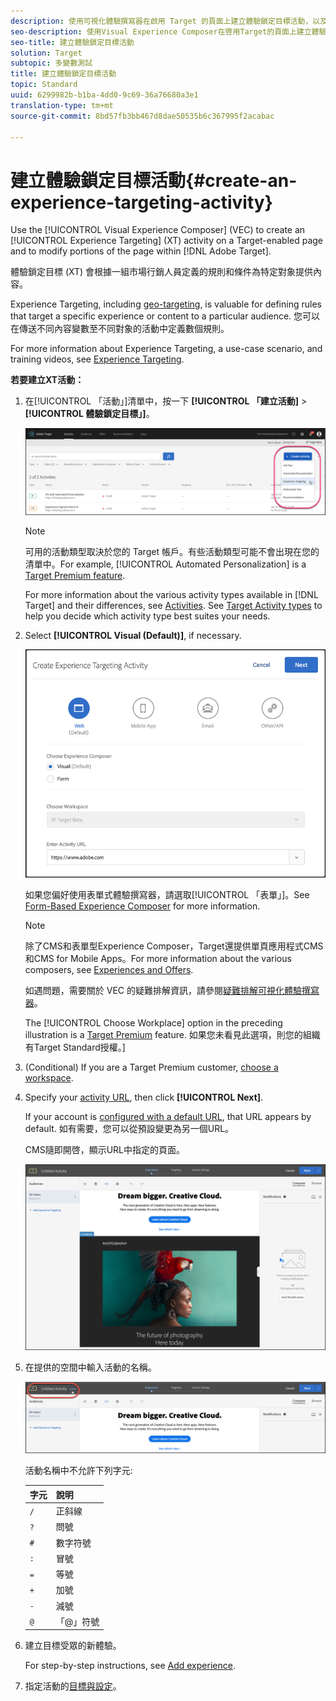 ```yaml
---
description: 使用可視化體驗撰寫器在啟用 Target 的頁面上建立體驗鎖定目標活動，以及在 Target 內修改頁面的部分。
seo-description: 使用Visual Experience Composer在啓用Target的頁面上建立體驗鎖定(XT)活動，並修改Adobe Target中的部分頁面。
seo-title: 建立體驗鎖定目標活動
solution: Target
subtopic: 多變數測試
title: 建立體驗鎖定目標活動
topic: Standard
uuid: 6299982b-b1ba-4dd0-9c69-36a76680a3e1
translation-type: tm+mt
source-git-commit: 8bd57fb3bb467d8dae50535b6c367995f2acabac

---
```



# 建立體驗鎖定目標活動{#create-an-experience-targeting-activity}

Use the [!UICONTROL Visual Experience Composer] (VEC) to create an [!UICONTROL Experience Targeting] (XT) activity on a Target-enabled page and to modify portions of the page within [!DNL Adobe Target].

體驗鎖定目標 (XT) 會根據一組市場行銷人員定義的規則和條件為特定對象提供內容。

Experience Targeting, including [geo-targeting](/help/c-target/c-audiences/c-target-rules/geo.md), is valuable for defining rules that target a specific experience or content to a particular audience. 您可以在傳送不同內容變數至不同對象的活動中定義數個規則。

For more information about Experience Targeting, a use-case scenario, and training videos, see [Experience Targeting](/help/c-activities/t-experience-target/experience-target.md).

**若要建立XT活動：**

1. 在[!UICONTROL 「活動」]清單中，按一下 **[!UICONTROL 「建立活動]** &gt; **[!UICONTROL 體驗鎖定目標」]**。

   ![建立活動&gt;體驗定位](/help/c-activities/t-experience-target/t-xt-create/assets/xt_select-1.png)

   >[!NOTE]
   >
   >可用的活動類型取決於您的 Target 帳戶。有些活動類型可能不會出現在您的清單中。For example, [!UICONTROL Automated Personalization] is a [Target Premium feature](/help/c-intro/intro.md#premium).
   >
   >For more information about the various activity types available in [!DNL Target] and their differences, see [Activities](../../../c-activities/activities.md#concept_D317A95A1AB54674BA7AB65C7985BA03). See [Target Activity types](/help/c-activities/target-activities-guide.md) to help you decide which activity type best suites your needs.

1. Select **[!UICONTROL Visual (Default)]**, if necessary.

   ![「建立體驗定位活動」對話方塊](/help/c-activities/t-experience-target/t-xt-create/assets/form_url-new.png)

   如果您偏好使用表單式體驗撰寫器，請選取[!UICONTROL 「表單」]。See [Form-Based Experience Composer](/help/c-experiences/form-experience-composer.md) for more information.

   >[!NOTE]
   >
   >除了CMS和表單型Experience Composer，Target還提供單頁應用程式CMS和CMS for Mobile Apps。For more information about the various composers, see [Experiences and Offers](/help/c-experiences/experiences.md).
   >
   >如遇問題，需要關於 VEC 的疑難排解資訊，請參閱[疑難排解可視化體驗撰寫器](/help/c-experiences/c-visual-experience-composer/r-troubleshoot-composer/troubleshoot-composer.md)。
   >
   >The [!UICONTROL Choose Workplace] option in the preceding illustration is a [Target Premium](/help/c-intro/intro.md) feature. 如果您未看見此選項，則您的組織有Target Standard授權。]

1. (Conditional) If you are a Target Premium customer, [choose a workspace](/help/administrating-target/c-user-management/property-channel/property-channel.md).

1. Specify your [activity URL](../../../c-activities/t-experience-target/t-xt-create/xt-activity-url.md#concept_D28549AAA0A14E3BB5F05F32BE8ABC90), then click **[!UICONTROL Next]**.

   If your account is [configured with a default URL](/help/administrating-target/r-target-account-preferences/target-account-preferences.md), that URL appears by default. 如有需要，您可以從預設變更為另一個URL。

   CMS隨即開啓，顯示URL中指定的頁面。

   ![CMS中的體驗定位活動](/help/c-activities/t-experience-target/t-xt-create/assets/xt-in-vec.png)

1. 在提供的空間中輸入活動的名稱。

   ![名稱欄位](/help/c-activities/t-experience-target/t-xt-create/assets/xt_name-new.png)

   活動名稱中不允許下列字元:

   | 字元 | 說明 |
   |--- |--- |
   | `/` | 正斜線 |
   | `?` | 問號 |
   | `#` | 數字符號 |
   | `:` | 冒號 |
   | `=` | 等號 |
   | `+` | 加號 |
   | `-` | 減號 |
   | `@` | 「@」符號 |

1. 建立目標受眾的新體驗。

   For step-by-step instructions, see [Add experience](/help/c-activities/t-experience-target/t-xt-create/xt-add-experience.md).

1. 指定活動的[目標與設定](../../../c-activities/t-experience-target/t-xt-create/xt-goals-and-settings.md#reference_B25389FD6F3A4989801E740364B089CC)。